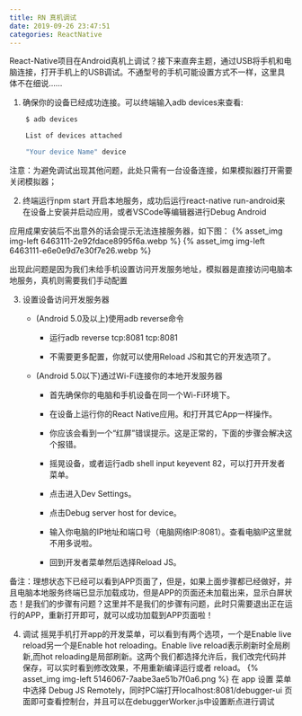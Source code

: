 ```yaml
---
title: RN 真机调试
date: 2019-09-26 23:47:51
categories: ReactNative
---
```

 React-Native项目在Android真机上调试？接下来直奔主题，通过USB将手机和电脑连接，打开手机上的USB调试。不通型号的手机可能设置方式不一样，这里具体不在细说……

1. 确保你的设备已经成功连接。可以终端输入adb devices来查看:
```bash
    $ adb devices

    List of devices attached

    "Your device Name" device
```


注意：为避免调试出现其他问题，此处只需有一台设备连接，如果模拟器打开需要关闭模拟器；

2. 终端运行npm start 开启本地服务，成功后运行react-native run-android来在设备上安装并启动应用，或者VSCode等编辑器进行Debug Android

应用成果安装后不出意外的话会提示无法连接服务器，如下图：
   {% asset_img img-left 6463111-2e92fdace8995f6a.webp %}
   {% asset_img img-left 6463111-e6e0e9d7e30f7e26.webp %}

出现此问题是因为我们未给手机设置访问开发服务地址，模拟器是直接访问电脑本地服务，真机则需要我们手动配置

3. 设置设备访问开发服务器

    - (Android 5.0及以上)使用adb reverse命令

        * 运行adb reverse tcp:8081 tcp:8081

        * 不需要更多配置，你就可以使用Reload JS和其它的开发选项了。

    - (Android 5.0以下)通过Wi-Fi连接你的本地开发服务器

        * 首先确保你的电脑和手机设备在同一个Wi-Fi环境下。

        * 在设备上运行你的React Native应用。和打开其它App一样操作。

        * 你应该会看到一个“红屏”错误提示。这是正常的，下面的步骤会解决这个报错。

        * 摇晃设备，或者运行adb shell input keyevent 82，可以打开开发者菜单。

        * 点击进入Dev Settings。

        * 点击Debug server host for device。

        * 输入你电脑的IP地址和端口号（电脑网络IP:8081）。查看电脑IP这里就不用多说啦。

        * 回到开发者菜单然后选择Reload JS。

 备注：理想状态下已经可以看到APP页面了，但是，如果上面步骤都已经做好，并且电脑本地服务终端已显示加载成功，但是APP的页面还未加载出来，显示白屏状态！是我们的步骤有问题？这里并不是我们的步骤有问题，此时只需要退出正在运行的APP，重新打开即可，就可以成功加载到APP页面啦！

4. 调试
   摇晃手机打开app的开发菜单，可以看到有两个选项，一个是Enable live reload另一个是Enable hot reloading。Enable live reload表示刷新时全局刷新,而hot reloading是局部刷新。这两个我们都选择允许后，我们改完代码并保存，可以实时看到修改效果，不用重新编译运行或者 reload。
 {% asset_img img-left 5146067-7aabe3ae51b7f0a6.png %}
  在 app 设置 菜单中选择 Debug JS Remotely，同时PC端打开localhost:8081/debugger-ui 页面即可查看控制台，并且可以在debuggerWorker.js中设置断点进行调试

